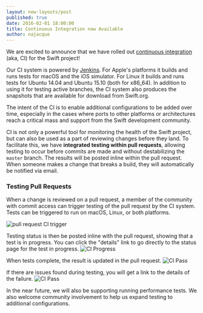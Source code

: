 ```yaml
---
layout: new-layouts/post
published: true
date: 2016-02-01 18:00:00
title: Continuous Integration now Available
author: najacque
---
```


We are excited to announce that we have rolled out [continuous integration](/documentation/continuous-integration) (aka, CI) for the Swift project!

Our CI system is powered by [Jenkins](https://jenkins-ci.org).  For Apple's platforms it builds and runs tests for macOS and the iOS simulator.  For Linux it builds and runs tests for Ubuntu 14.04 and Ubuntu 15.10 (both for x86_64).  In addition to using it for testing active branches, the CI system also produces the snapshots that are available for download from Swift.org.

The intent of the CI is to enable additional configurations to be added over time, especially in the cases where ports to other platforms or architectures reach a critical mass and support from the Swift development community.

CI is not only a powerful tool for monitoring the health of the Swift project, but can also be used as a part of reviewing changes before they land.  To facilitate this, we have **integrated testing within pull requests**, allowing testing to occur before commits are made and without destabilizing the `master` branch. The results will be posted inline within the pull request.  When someone makes a change that breaks a build, they will automatically be notified via email.

### Testing Pull Requests

When a change is reviewed on a pull request, a member of the community with commit access can trigger testing of the pull request by the CI system.  Tests can be triggered to run on macOS, Linux, or both platforms.

![pull request CI trigger](../../continuous-integration/images/ci_pull_command.png)

Testing status is then be posted inline with the pull request, showing that a test is in progress.  You can click the "details" link to go directly to the status page for the test in progress.
![CI Progress](../../continuous-integration/images/ci_pending.png)

When tests complete, the result is updated in the pull request.
![CI Pass](../../continuous-integration/images/ci_pass.png)

If there are issues found during testing, you will get a link to the details of the failure.
![CI Pass](../../continuous-integration/images/ci_failure.png)


In the near future, we will also be supporting running performance tests.  We also welcome community involvement to help us expand testing to additional configurations.
